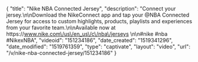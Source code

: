 {
    "title": "Nike NBA Connected Jersey",
    "description": "Connect your jersey.\n\nDownload the NikeConnect app and tap your @NBA Connected Jersey for access to custom highlights, products, playlists and experiences from your favorite team.\n\nAvailable now at https:\/\/www.nike.com\/us\/en_us\/c\/nba\/jerseys \n\n#nike #nba #NikexNBA",
    "videoid": "151234186",
    "date_created": "1519341296",
    "date_modified": "1519761359",
    "type": "captivate",
    "layout": "video",
    "url": "\/v\/nike-nba-connected-jersey\/151234186"
}